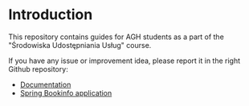 # Introduction

This repository contains guides for AGH students as a part of the
"Środowiska Udostępniania Usług" course.

If you have any issue or improvement idea, please report it in the right Github
repository:
- [Documentation][1]
- [Spring Bookinfo application][2]

[1]: https://github.com/MaciejGawel/strangler
[2]: https://github.com/MaciejGawel/spring-bookinfo
